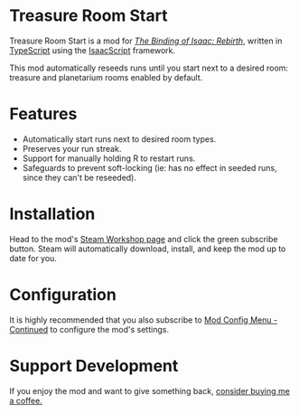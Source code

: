 # Treasure Room Start
Treasure Room Start is a mod for *[The Binding of Isaac: Rebirth](https://steamcommunity.com/sharedfiles/filedetails/?id=2560433301)*, written in [TypeScript](https://www.typescriptlang.org/) using the [IsaacScript](https://isaacscript.github.io/) framework.

This mod automatically reseeds runs until you start next to a desired room: treasure and planetarium rooms enabled by default.
# Features
* Automatically start runs next to desired room types.
* Preserves your run streak.
* Support for manually holding R to restart runs.
* Safeguards to prevent soft-locking (ie: has no effect in seeded runs, since they can't be reseeded).

# Installation
Head to the mod's [Steam Workshop page](https://steamcommunity.com/sharedfiles/filedetails/?id=2560433301) and click the green subscribe button. Steam will automatically download, install, and keep the mod up to date for you.

# Configuration
It is highly recommended that you also subscribe to [Mod Config Menu - Continued](https://steamcommunity.com/sharedfiles/filedetails/?id=2487535818&searchtext=config+menu) to configure the mod's settings.

# Support Development
If you enjoy the mod and want to give something back, [consider buying me a coffee.](https://paypal.me/andressewell?locale.x=en_US)

